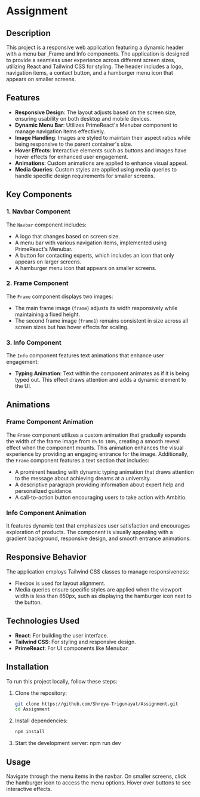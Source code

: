 # Assignment

## Description

This project is a responsive web application featuring a dynamic header with a menu bar ,Frame and Info components. The application is designed to provide a seamless user experience across different screen sizes, utilizing React and Tailwind CSS for styling. The header includes a logo, navigation items, a contact button, and a hamburger menu icon that appears on smaller screens.

## Features

- **Responsive Design**: The layout adjusts based on the screen size, ensuring usability on both desktop and mobile devices.
- **Dynamic Menu Bar**: Utilizes PrimeReact's Menubar component to manage navigation items effectively.
- **Image Handling**: Images are styled to maintain their aspect ratios while being responsive to the parent container's size.
- **Hover Effects**: Interactive elements such as buttons and images have hover effects for enhanced user engagement.
- **Animations**: Custom animations are applied to enhance visual appeal.
- **Media Queries**: Custom styles are applied using media queries to handle specific design requirements for smaller screens.

## Key Components

### 1. Navbar Component

The `Navbar` component includes:
- A logo that changes based on screen size.
- A menu bar with various navigation items, implemented using PrimeReact's Menubar.
- A button for contacting experts, which includes an icon that only appears on larger screens.
- A hamburger menu icon that appears on smaller screens.

### 2. Frame Component

The `Frame` component displays two images:
- The main frame image (`frame`) adjusts its width responsively while maintaining a fixed height.
- The second frame image (`frame1`) remains consistent in size across all screen sizes but has hover effects for scaling.

### 3. Info Component

The `Info` component features text animations that enhance user engagement:
- **Typing Animation**: Text within the component animates as if it is being typed out. This effect draws attention and adds a dynamic element to the UI.

## Animations

### Frame Component Animation

The `Frame` component utilizes a custom animation that gradually expands the width of the frame image from `0%` to `100%`, creating a smooth reveal effect when the component mounts. This animation enhances the visual experience by providing an engaging entrance for the image.
Additionally, the `Frame` component features a text section that includes:
- A prominent heading with dynamic typing animation that draws attention to the message about achieving dreams at a university.
- A descriptive paragraph providing information about expert help and personalized guidance.
- A call-to-action button encouraging users to take action with Ambitio.

### Info Component Animation

It features dynamic text that emphasizes user satisfaction and encourages exploration of products. The component is visually appealing with a gradient background, responsive design, and smooth entrance animations.

## Responsive Behavior

The application employs Tailwind CSS classes to manage responsiveness:
- Flexbox is used for layout alignment.
- Media queries ensure specific styles are applied when the viewport width is less than 650px, such as displaying the hamburger icon next to the button.

## Technologies Used

- **React**: For building the user interface.
- **Tailwind CSS**: For styling and responsive design.
- **PrimeReact**: For UI components like Menubar.

## Installation

To run this project locally, follow these steps:

1. Clone the repository:
   ```bash
   git clone https://github.com/Shreya-Trigunayat/Assignment.git
   cd Assignment
2. Install dependencies:
   ```bash
   npm install
3.  Start the development server: npm run dev

## Usage

Navigate through the menu items in the navbar. On smaller screens, click the hamburger icon to access the menu options. Hover over buttons to see interactive effects.
